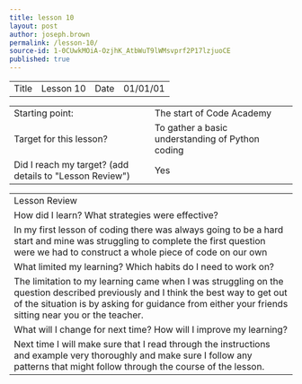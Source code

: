 ```yaml
---
title: lesson 10
layout: post
author: joseph.brown
permalink: /lesson-10/
source-id: 1-0CUwkMOiA-OzjhK_AtbWuT9lWMsvprf2P17lzjuoCE
published: true
---
```

<table>
  <tr>
    <td>Title</td>
    <td>Lesson 10</td>
    <td>Date</td>
    <td>01/01/01</td>
  </tr>
</table>


<table>
  <tr>
    <td>Starting point:</td>
    <td>The start of Code Academy</td>
  </tr>
  <tr>
    <td>Target for this lesson?</td>
    <td>To gather a basic understanding of Python coding</td>
  </tr>
  <tr>
    <td>Did I reach my target? 
(add details to "Lesson Review")</td>
    <td> Yes</td>
  </tr>
</table>


<table>
  <tr>
    <td>Lesson Review</td>
  </tr>
  <tr>
    <td>How did I learn? What strategies were effective? </td>
  </tr>
  <tr>
    <td>In my first lesson of coding there was always going to be a hard start and mine was struggling to complete the first question were we had to construct a whole piece of code on our own</td>
  </tr>
  <tr>
    <td>What limited my learning? Which habits do I need to work on? </td>
  </tr>
  <tr>
    <td>The limitation to my learning came when I was struggling on the question described previously and I think the best way to get out of the situation is by asking for guidance from either your friends sitting near you or the teacher.</td>
  </tr>
  <tr>
    <td>What will I change for next time? How will I improve my learning?</td>
  </tr>
  <tr>
    <td>Next time I will make sure that I read through the instructions and example very thoroughly and make sure I follow any patterns that might follow through the course of the lesson. 
</td>
  </tr>
</table>


